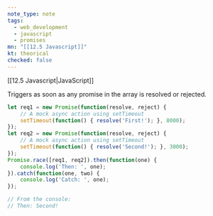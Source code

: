 ```yaml
---
note_type: note
tags:
  - web_development
  - javascript
  - promises
mn: "[[12.5 Javascript]]"
kt: theorical
checked: false
---
```

[[12.5 Javascript|JavaScript]]

Triggers as soon as any promise in the array is resolved or rejected.

```js
let req1 = new Promise(function(resolve, reject) { 
	// A mock async action using setTimeout
	setTimeout(function() { resolve('First!'); }, 8000);
});
let req2 = new Promise(function(resolve, reject) { 
	// A mock async action using setTimeout
	setTimeout(function() { resolve('Second!'); }, 3000);
});
Promise.race([req1, req2]).then(function(one) {
	console.log('Then: ', one);
}).catch(function(one, two) {
	console.log('Catch: ', one);
});

// From the console:
// Then: Second!
```